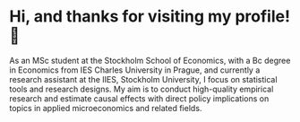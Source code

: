 # Hi, and thanks for visiting my profile! 👋
As an MSc student at the Stockholm School of Economics, with a Bc degree in Economics from IES Charles University in Prague, and currently a research assistant at the IIES, Stockholm University, I focus on statistical tools and research designs. My aim is to conduct high-quality empirical research and estimate causal effects with direct policy implications on topics in applied microeconomics and related fields.



 

 






